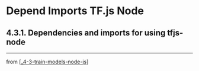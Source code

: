 # Depend Imports TF.js Node

## 4.3.1. Dependencies and imports for using tfjs-node

---
from [[_4-3-train-models-node-js]]

[//begin]: # "Autogenerated link references for markdown compatibility"
[_4-3-train-models-node-js]: _4-3-train-models-node-js.md "Train Models"
[//end]: # "Autogenerated link references"